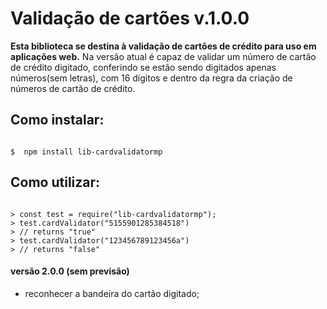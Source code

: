 # Validação de cartões v.1.0.0

**Esta biblioteca se destina à validação de cartões de crédito para uso em aplicações web.**
Na versão atual é capaz de validar um número de cartão de crédito digitado, conferindo se estão sendo digitados apenas números(sem letras), com 16 dígitos e dentro da regra da criação de números de cartão de crédito.

## Como instalar:

```shell

$  npm install lib-cardvalidatormp

```

## Como utilizar:

```node

> const test = require("lib-cardvalidatormp");
> test.cardValidator("5155901285384518")
> // returns "true"
> test.cardValidator("123456789123456a")
> // returns "false"

```

#### versão 2.0.0 (sem previsão)
- reconhecer a bandeira do cartão digitado;